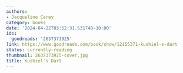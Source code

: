 ```yaml
---
authors:
- Jacqueline Carey
category: books
date: '2024-04-22T03:52:31.531748-10:00'
ids:
  goodreads: '2637373925'
link: https://www.goodreads.com/book/show/12155371-kushiel-s-dart
status: currently-reading
thumbnail: 2637373925-cover.jpg
title: Kushiel's Dart
---
```

